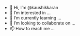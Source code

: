- 👋 Hi, I’m @kaushikkaran
- 👀 I’m interested in ...
- 🌱 I’m currently learning ...
- 💞️ I’m looking to collaborate on ...
- 📫 How to reach me ...

<!---
kaushikkaran/kaushikkaran is a ✨ special ✨ repository because its `README.md` (this file) appears on your GitHub profile.
You can click the Preview link to take a look at your changes.
--->
